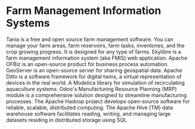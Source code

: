 # Farm Management Information Systems

Tania is a free and open source farm management software. You can manage your farm areas, farm reservoirs, farm tasks, inventories, and the crop growing progress. It is designed for any type of farms. Ekylibre is a farm management information system (aka FMIS) web application. Apache OFBiz is an open-source product for business process automation. GeoServer is an open-source server for sharing geospatial data. Apache Ditto is a software framework for digital twins, a virtual representation of devices in the real world. A Modelica library for simulation of recirculating aquaculture systems. Odoo's Manufacturing Resource Planning (MRP) module is a comprehensive solution designed to streamline manufacturing processes. The Apache Hadoop project develops open-source software for reliable, scalable, distributed computing. The Apache Hive (TM) data warehouse software facilitates reading, writing, and managing large datasets residing in distributed storage using SQL